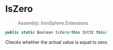 ﻿

# IsZero

> Assembly: IronSphere.Extensions

```csharp
public static Boolean IsZero(this Int32 this)
```

Checks whether the actual value is equal to zero.


